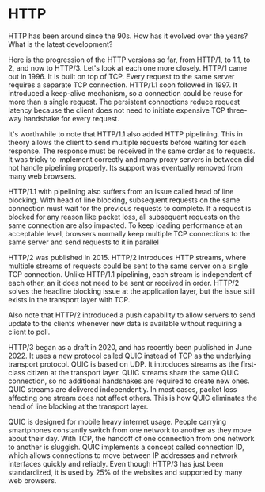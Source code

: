 # HTTP
HTTP has been around since the 90s. How has it evolved over the years? What is the latest development? 

Here is the progression of the HTTP versions so far, from HTTP/1, to 1.1, to 2, and now to HTTP/3. Let's look at each one more closely. HTTP/1 came out in 1996. It is built on top of TCP. Every request to the same server requires a separate TCP connection. HTTP/1.1 soon followed in 1997. It introduced a keep-alive mechanism, so a connection could be reuse for more than a single request. The persistent connections reduce request latency because the client does not need to initiate expensive TCP three-way handshake for every request. 

It's worthwhile to note that HTTP/1.1 also added HTTP pipelining. This in theory allows the client to send multiple requests before waiting for each response. The response must be received in the same order as to requests. It was tricky to implement correctly and many proxy servers in between did not handle pipelining properly. Its support was eventually removed from many web browsers.

HTTP/1.1 with pipelining also suffers from an issue called head of line blocking. With head of line blocking, subsequent requests on the same connection must wait for the previous requests to complete. If a request is blocked for any reason like packet loss, all subsequent requests on the same connection are also impacted. To keep loading performance at an acceptable level, browsers normally keep multiple TCP connections to the same server and send requests to it in parallel

HTTP/2 was published in 2015. HTTP/2 introduces HTTP streams, where multiple streams of requests could be sent to the same server on a single TCP connection. Unlike HTTP/1.1 pipelining, each stream is independent of each other, an it does not need to be sent or received in order. HTTP/2 solves the headline blocking issue at the application layer, but the issue still exists in the transport layer with TCP. 

Also note that  HTTP/2 introduced a push capability to allow servers to send update to the clients whenever new data is available without requiring a client to poll. 

HTTP/3 began as a draft in 2020, and has recently been published in June 2022. It uses a new protocol called QUIC instead of TCP as the underlying transport protocol. QUIC is based on UDP. It introduces streams as the first-class citizen at the transport layer. QUIC streams share the same QUIC connection, so no additional handshakes are required to create new ones. QUIC streams are delivered independently. In most cases, packet loss affecting one stream does not affect others. This is how QUIC eliminates the head of line blocking at the transport layer.

QUIC is designed for mobile heavy internet usage. People carrying smartphones constantly switch from one network to another as they move about their day. With TCP, the handoff of one connection from one network to another is sluggish. QUIC implements a concept called connection ID, which allows connections to move between IP addresses and network interfaces quickly and reliably. Even though HTTP/3 has just been standardized, it is used by 25% of the websites and supported by many web browsers.  